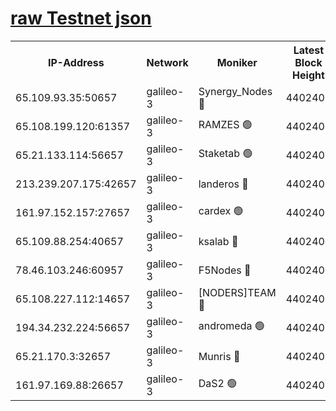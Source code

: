 [raw Testnet json](https://rpc-check.androt.stavr.tech/androt/rpcandrot_result.json)
=

<table><tr><th>IP-Address</th><th>Network</th><th>Moniker</th><th>Latest Block Height</th><th>Earliest Block Height</th><th>Catching Up</th><th>Tx Index</th><th>Voting Power</th><th>Scan Time</th></tr><tr><td>65.109.93.35:50657</td><td>galileo-3</td><td>Synergy_Nodes 🔴</td><td>4402406</td><td>0</td><td>False</td><td>on</td><td>960605</td><td>2023-12-27T14:00:28.625719480UTC</td></tr><tr><td>65.108.199.120:61357</td><td>galileo-3</td><td>RAMZES 🟢</td><td>4402404</td><td>1</td><td>False</td><td>on</td><td>0</td><td>2023-12-27T14:00:15.233836363UTC</td></tr><tr><td>65.21.133.114:56657</td><td>galileo-3</td><td>Staketab 🟢</td><td>4402406</td><td>90001</td><td>False</td><td>on</td><td>0</td><td>2023-12-27T14:00:29.558798916UTC</td></tr><tr><td>213.239.207.175:42657</td><td>galileo-3</td><td>landeros 🔴</td><td>4402402</td><td>2642001</td><td>False</td><td>on</td><td>73</td><td>2023-12-27T14:00:02.918498711UTC</td></tr><tr><td>161.97.152.157:27657</td><td>galileo-3</td><td>cardex 🟢</td><td>4402406</td><td>2945323</td><td>False</td><td>on</td><td>0</td><td>2023-12-27T14:00:28.971062700UTC</td></tr><tr><td>65.109.88.254:40657</td><td>galileo-3</td><td>ksalab 🔴</td><td>4402404</td><td>3000356</td><td>False</td><td>on</td><td>31618</td><td>2023-12-27T14:00:10.783274179UTC</td></tr><tr><td>78.46.103.246:60957</td><td>galileo-3</td><td>F5Nodes 🔴</td><td>4402406</td><td>3057001</td><td>False</td><td>off</td><td>24</td><td>2023-12-27T14:00:29.233691199UTC</td></tr><tr><td>65.108.227.112:14657</td><td>galileo-3</td><td>[NODERS]TEAM 🔴</td><td>4402402</td><td>3176323</td><td>False</td><td>on</td><td>959621</td><td>2023-12-27T14:00:03.269039976UTC</td></tr><tr><td>194.34.232.224:56657</td><td>galileo-3</td><td>andromeda 🟢</td><td>4402403</td><td>4302403</td><td>False</td><td>off</td><td>0</td><td>2023-12-27T14:00:09.859688711UTC</td></tr><tr><td>65.21.170.3:32657</td><td>galileo-3</td><td>Munris 🔴</td><td>4402405</td><td>4302405</td><td>False</td><td>off</td><td>416</td><td>2023-12-27T14:00:20.028111020UTC</td></tr><tr><td>161.97.169.88:26657</td><td>galileo-3</td><td>DaS2 🟢</td><td>4402403</td><td>4326001</td><td>False</td><td>on</td><td>0</td><td>2023-12-27T14:00:10.457043286UTC</td></tr></table>
